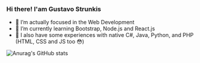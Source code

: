 ### Hi there! I'am Gustavo Strunkis

- 🔭 I’m actually focused in the Web Development
- 🌱 I’m currently learning Bootstrap, Node.js and React.js
- 📝 I also have some experiences with native C#, Java, Python, and PHP (HTML, CSS and JS too 😳)

![Anurag's GitHub stats](https://github-readme-stats.vercel.app/api?username=gustavostrunkis&show_icons=true&theme=cobalt)
